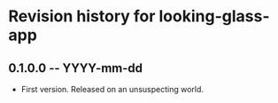 # Revision history for looking-glass-app

## 0.1.0.0  -- YYYY-mm-dd

* First version. Released on an unsuspecting world.
